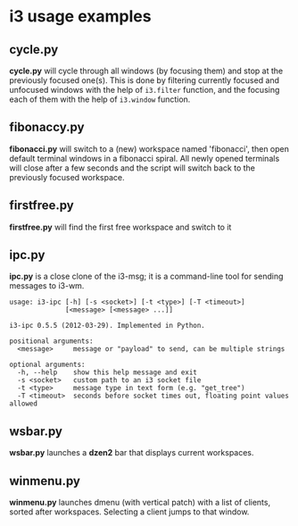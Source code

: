 i3 usage examples
=================

cycle.py
--------

__cycle.py__ will cycle through all windows (by focusing them) and stop at the
previously focused one(s). This is done by filtering currently focused and
unfocused windows with the help of `i3.filter` function, and the focusing each
of them with the help of `i3.window` function.


fibonaccy.py
------------

__fibonacci.py__ will switch to a (new) workspace named 'fibonacci', then open
default terminal windows in a fibonacci spiral. All newly opened terminals will
close after a few seconds and the script will switch back to the previously
focused workspace.


firstfree.py
------------

__firstfree.py__ will find the first free workspace and switch to it


ipc.py
------

__ipc.py__ is a close clone of the i3-msg; it is a command-line tool for sending
messages to i3-wm.

    usage: i3-ipc [-h] [-s <socket>] [-t <type>] [-T <timeout>]
                  [<message> [<message> ...]]
    
    i3-ipc 0.5.5 (2012-03-29). Implemented in Python.
    
    positional arguments:
      <message>     message or "payload" to send, can be multiple strings
    
    optional arguments:
      -h, --help    show this help message and exit
      -s <socket>   custom path to an i3 socket file
      -t <type>     message type in text form (e.g. "get_tree")
      -T <timeout>  seconds before socket times out, floating point values allowed

wsbar.py
--------

__wsbar.py__ launches a __dzen2__ bar that displays current workspaces.


winmenu.py
----------

__winmenu.py__ launches dmenu (with vertical patch) with a list of clients,
sorted after workspaces. Selecting a client jumps to that window. 
